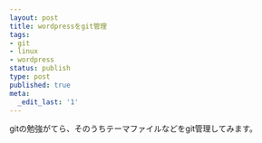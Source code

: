 ```yaml
---
layout: post
title: wordpressをgit管理
tags:
- git
- linux
- wordpress
status: publish
type: post
published: true
meta:
  _edit_last: '1'
---
```

gitの勉強がてら、そのうちテーマファイルなどをgit管理してみます。
